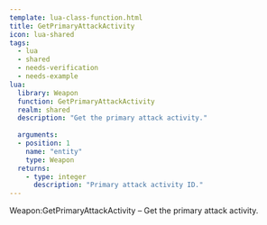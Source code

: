 ```yaml
---
template: lua-class-function.html
title: GetPrimaryAttackActivity
icon: lua-shared
tags:
  - lua
  - shared
  - needs-verification
  - needs-example
lua:
  library: Weapon
  function: GetPrimaryAttackActivity
  realm: shared
  description: "Get the primary attack activity."
  
  arguments:
  - position: 1
    name: "entity"
    type: Weapon
  returns:
    - type: integer
      description: "Primary attack activity ID."
---
```


<div class="lua__search__keywords">
Weapon:GetPrimaryAttackActivity &#x2013; Get the primary attack activity.
</div>
